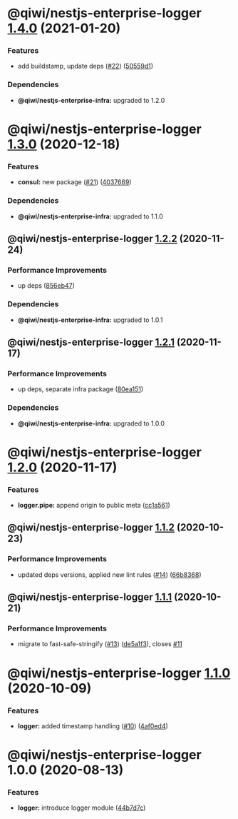 # @qiwi/nestjs-enterprise-logger [1.4.0](https://github.com/qiwi/nestjs-enterprise/compare/@qiwi/nestjs-enterprise-logger@1.3.0...@qiwi/nestjs-enterprise-logger@1.4.0) (2021-01-20)


### Features

* add buildstamp, update deps ([#22](https://github.com/qiwi/nestjs-enterprise/issues/22)) ([50559d1](https://github.com/qiwi/nestjs-enterprise/commit/50559d13f269f19106e16d447f5813ebc5f3455c))





### Dependencies

* **@qiwi/nestjs-enterprise-infra:** upgraded to 1.2.0

# @qiwi/nestjs-enterprise-logger [1.3.0](https://github.com/qiwi/nestjs-enterprise/compare/@qiwi/nestjs-enterprise-logger@1.2.2...@qiwi/nestjs-enterprise-logger@1.3.0) (2020-12-18)


### Features

* **consul:** new package ([#21](https://github.com/qiwi/nestjs-enterprise/issues/21)) ([4037669](https://github.com/qiwi/nestjs-enterprise/commit/40376697a61ff39a9db08bc10b9f242c2b4fe7bf))





### Dependencies

* **@qiwi/nestjs-enterprise-infra:** upgraded to 1.1.0

## @qiwi/nestjs-enterprise-logger [1.2.2](https://github.com/qiwi/nestjs-enterprise/compare/@qiwi/nestjs-enterprise-logger@1.2.1...@qiwi/nestjs-enterprise-logger@1.2.2) (2020-11-24)


### Performance Improvements

* up deps ([856eb47](https://github.com/qiwi/nestjs-enterprise/commit/856eb47915d387d594d1605462f53fa22149990b))





### Dependencies

* **@qiwi/nestjs-enterprise-infra:** upgraded to 1.0.1

## @qiwi/nestjs-enterprise-logger [1.2.1](https://github.com/qiwi/nestjs-enterprise/compare/@qiwi/nestjs-enterprise-logger@1.2.0...@qiwi/nestjs-enterprise-logger@1.2.1) (2020-11-17)


### Performance Improvements

* up deps, separate infra package ([80ea151](https://github.com/qiwi/nestjs-enterprise/commit/80ea151c96d65e761b2506a0c046a550e616196b))





### Dependencies

* **@qiwi/nestjs-enterprise-infra:** upgraded to 1.0.0

# @qiwi/nestjs-enterprise-logger [1.2.0](https://github.com/qiwi/nestjs-enterprise/compare/@qiwi/nestjs-enterprise-logger@1.1.2...@qiwi/nestjs-enterprise-logger@1.2.0) (2020-11-17)


### Features

* **logger.pipe:** append origin to public meta ([cc1a561](https://github.com/qiwi/nestjs-enterprise/commit/cc1a561dbb7433c008b39c72570b76badde54fdb))

## @qiwi/nestjs-enterprise-logger [1.1.2](https://github.com/qiwi/nestjs-enterprise/compare/@qiwi/nestjs-enterprise-logger@1.1.1...@qiwi/nestjs-enterprise-logger@1.1.2) (2020-10-23)


### Performance Improvements

* updated deps versions, applied new lint rules ([#14](https://github.com/qiwi/nestjs-enterprise/issues/14)) ([66b8368](https://github.com/qiwi/nestjs-enterprise/commit/66b83683a8da0949ff5507037e8d8955b852c151))

## @qiwi/nestjs-enterprise-logger [1.1.1](https://github.com/qiwi/nestjs-enterprise/compare/@qiwi/nestjs-enterprise-logger@1.1.0...@qiwi/nestjs-enterprise-logger@1.1.1) (2020-10-21)


### Performance Improvements

* migrate to fast-safe-stringify ([#13](https://github.com/qiwi/nestjs-enterprise/issues/13)) ([de5a1f3](https://github.com/qiwi/nestjs-enterprise/commit/de5a1f3340f13af313e3f342b788a285ba264c31)), closes [#11](https://github.com/qiwi/nestjs-enterprise/issues/11)

# @qiwi/nestjs-enterprise-logger [1.1.0](https://github.com/qiwi/nestjs-enterprise/compare/@qiwi/nestjs-enterprise-logger@1.0.0...@qiwi/nestjs-enterprise-logger@1.1.0) (2020-10-09)


### Features

* **logger:** added timestamp handling ([#10](https://github.com/qiwi/nestjs-enterprise/issues/10)) ([4af0ed4](https://github.com/qiwi/nestjs-enterprise/commit/4af0ed4bfdd84111351883a8841d0520daa000f4))

# @qiwi/nestjs-enterprise-logger 1.0.0 (2020-08-13)


### Features

* **logger:** introduce logger module ([44b7d7c](https://github.com/qiwi/nestjs-enterprise/commit/44b7d7cc2ddb23e3dc1ea13e2e13af7046dbf040))

